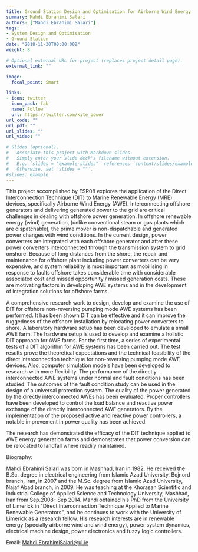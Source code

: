 ```yaml
---
title: Ground Station Design and Optimisation for Airborne Wind Energy
summary: Mahdi Ebrahimi Salari
authors: ["Mahdi Ebrahimi Salari"]
tags:
- System Design and Optimisation
- Ground Station
date: "2018-11-30T00:00:00Z"
weight: 8

# Optional external URL for project (replaces project detail page).
external_link: ""

image:
  focal_point: Smart

links:
- icon: twitter
  icon_pack: fab
  name: Follow
  url: https://twitter.com/kite_power
url_code: ""
url_pdf: ""
url_slides: ""
url_video: ""

# Slides (optional).
#   Associate this project with Markdown slides.
#   Simply enter your slide deck's filename without extension.
#   E.g. `slides = "example-slides"` references `content/slides/example-slides.md`.
#   Otherwise, set `slides = ""`.
#slides: example
---
```


This project accomplished by ESR08 explores the application of the Direct Interconnection Technique (DIT) to Marine Renewable Energy (MRE) devices, specifically Airborne Wind Energy (AWE). Interconnecting offshore generators and delivering generated power to the grid are critical challenges in dealing with offshore power generation. In offshore renewable energy (wind) generation, (unlike conventional steam or gas plants which are dispatchable), the prime mover is non-dispatchable and generated power changes with wind conditions. In the current design, power converters are integrated with each offshore generator and after these power converters interconnected through the transmission system to grid onshore. Because of long distances from the shore, the repair and maintenance for offshore plant including power converters can be very expensive, and system reliability is most important as mobilising in response to faults offshore takes considerable time with considerable associated cost and missed opportunity / missed generation costs. These are motivating factors in developing AWE systems and in the development of integration solutions for offshore farms.

A comprehensive research work to design, develop and examine the use of DIT for offshore non-reversing pumping mode AWE systems has been performed. It has been shown DIT can be effective and it can improve the ruggedness of the offshore installation by relocating power converters to shore. A laboratory hardware setup has been developed to emulate a small AWE farm. The hardware setup is used to develop and examine a holistic DIT approach for AWE farms. For the first time, a series of experimental tests of a DIT algorithm for AWE systems has been carried out. The test results prove the theoretical expectations and the technical feasibility of the direct interconnection technique for non-reversing pumping mode AWE devices. Also, computer simulation models have been developed to research with more flexibility. The performance of the directly interconnected AWE systems under normal and fault conditions has been studied. The outcomes of the fault condition study can be used in the design of a universal protection system. The quality of the power generated by the directly interconnected AWEs has been evaluated. Proper controllers have been developed to control the load balance and reactive power exchange of the directly interconnected AWE generators. By the implementation of the proposed active and reactive power controllers, a notable improvement in power quality has been achieved.

The research has demonstrated the efficacy of the DIT technique applied to AWE energy generation farms and demonstrates that power conversion can be relocated to landfall where readily maintained.

Biography:

Mahdi Ebrahimi Salari was born in Mashhad, Iran in 1982. He received the B.Sc. degree in electrical engineering from Islamic Azad University, Bojnord branch, Iran, in 2007 and the M.Sc. degree from Islamic Azad University, Najaf Abad branch, in 2009. He was teaching at the Khorasan Scientific and Industrial College of Applied Science and Technology University, Mashhad, Iran from Sep.2008- Sep 2014.
Mahdi obtained his PhD from the University of Limerick in "Direct Interconnection Technique Applied to Marine Renewable Generators", and he continues to work with the University of Limerick as a research fellow. His research interests are in renewable energy (specially airborne wind and wind energy), power system dynamics, electrical machine design, power electronics and fuzzy logic controllers.

Email: Mahdi.EbrahimiSalari@ul.ie
